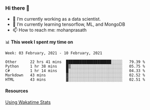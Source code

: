 ### Hi there 👋

- 🔭 I’m currently working as a data scientist.
- 🌱 I’m currently learning tensorflow, ML, and MongoDB
- 📫 How to reach me: mohanprasath

📊 **This week I spent my time on**
<!--START_SECTION:waka-->
```text
Week: 03 February, 2021 - 10 February, 2021

Other      22 hrs 41 mins  ████████████████████░░░░░   79.39 % 
Python     1 hr 38 mins    █▒░░░░░░░░░░░░░░░░░░░░░░░   05.75 % 
C#         1 hr 14 mins    █░░░░░░░░░░░░░░░░░░░░░░░░   04.33 % 
Markdown   43 mins         ▓░░░░░░░░░░░░░░░░░░░░░░░░   02.52 % 
HTML       43 mins         ▓░░░░░░░░░░░░░░░░░░░░░░░░   02.51 % 
```
<!--END_SECTION:waka-->

#### Resources
[Using Wakatime Stats](https://github.com/marketplace/actions/waka-readme)

